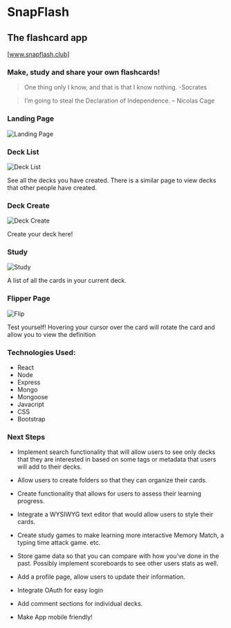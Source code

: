 # SnapFlash

## The flashcard app

[www.snapflash.club]

### Make, study and share your own flashcards!

> One thing only I know, and that is that I know nothing. -Socrates

> I’m going to steal the Declaration of Independence. – Nicolas Cage

### Landing Page

![Landing Page](https://i.imgur.com/owKYtK3.png)

### Deck List

![Deck List](https://i.imgur.com/Nujt8EP.png)

See all the decks you have created. There is a similar page to view decks that other people have created.

### Deck Create

![Deck Create](https://i.imgur.com/0bVjr2u.png)

Create your deck here!

### Study

![Study](https://i.imgur.com/hUeb7gn.png)

A list of all the cards in your current deck.

### Flipper Page

![Flip](https://i.imgur.com/MFOdk9P.png)

Test yourself! Hovering your cursor over the card will rotate the card and allow you to view the definition

### Technologies Used:

- React
- Node
- Express
- Mongo
- Mongoose
- Javacript
- CSS
- Bootstrap

### Next Steps

- Implement search functionality that will allow users to see only decks that they are interested in based on some tags or metadata that users will add to their decks.

- Allow users to create folders so that they can organize their cards.

- Create functionality that allows for users to assess their learning progress.

- Integrate a WYSIWYG text editor that would allow users to style their cards.

- Create study games to make learning more interactive Memory Match, a typing time attack game. etc.

- Store game data so that you can compare with how you've done in the past. Possibly implement scoreboards to see other users stats as well.

- Add a profile page, allow users to update their information.

- Integrate OAuth for easy login

- Add comment sections for individual decks.

- Make App mobile friendly!
